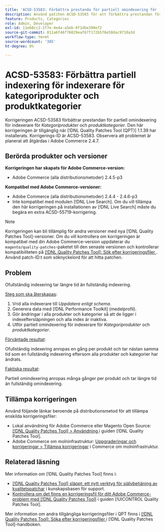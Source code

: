 ```yaml
---
title: 'ACSD-53583: Förbättra prestanda för partiell omindexering för [!UICONTROL Category Products] och [!UICONTROL Product Categories] indexerare'
description: Använd patchen ACSD-53585 för att förbättra prestandan för partiell omindexering för kategoriprodukter och produktkategoriindexerare.
feature: Products, Categories
role: Admin, Developer
exl-id: 11e60cc2-1f7e-4e4a-a5eb-0f1dbe399ef2
source-git-commit: 011a6f46f76029eaf67f172b576e58dac9710a3d
workflow-type: tm+mt
source-wordcount: '385'
ht-degree: 0%

---
```


# ACSD-53583: Förbättra partiell indexering för indexerare för kategoriprodukter och produktkategorier

Korrigeringen ACSD-53583 förbättrar prestandan för partiell omindexering för indexerare för *Kategoriprodukter* och *produktkategorier*. Den här korrigeringen är tillgänglig när [!DNL Quality Patches Tool (QPT)] 1.1.39 har installerats. Korrigerings-ID är ACSD-53583. Observera att problemet är planerat att åtgärdas i Adobe Commerce 2.4.7.

## Berörda produkter och versioner

**Korrigeringen har skapats för Adobe Commerce-version:**

* Adobe Commerce (alla distributionsmetoder) 2.4.5-p3

**Kompatibel med Adobe Commerce-versioner:**

* Adobe Commerce (alla distributionsmetoder) 2.4.4 - 2.4.6-p3
* Inte kompatibel med modulen [!DNL Live Search]. Om du vill tillämpa den här korrigeringen på installationen av [!DNL Live Search] måste du begära en extra ACSD-55719-korrigering.

>[!NOTE]
>
>Korrigeringen kan bli tillämplig för andra versioner med nya [!DNL Quality Patches Tool]-versioner. Om du vill kontrollera om korrigeringen är kompatibel med din Adobe Commerce-version uppdaterar du `magento/quality-patches`-paketet till den senaste versionen och kontrollerar kompatibiliteten på [[!DNL Quality Patches Tool]: Sök efter korrigeringsfiler ](https://experienceleague.adobe.com/tools/commerce-quality-patches/index.html?lang=sv-SE). Använd patch-ID:t som söknyckelord för att hitta patchen.

## Problem

Ofullständig indexering tar längre tid än fullständig indexering.

<u>Steg som ska återskapas</u>:

1. Vrid alla indexerare till *Uppdatera enligt schema*.
1. Generera data med [!DNL Performance Toolkit] (medelprofil).
1. Gör ändringar i alla produkter och kategorier så att de ligger i indexeftersläpningen och alla index är inaktiva.
1. Utför partiell omindexering för indexerare för *Kategoriprodukter* och *produktkategorier*.

<u>Förväntade resultat</u>:

Ofullständig indexering anropas en gång per produkt och tar nästan samma tid som en fullständig indexering eftersom alla produkter och kategorier har ändrats.

<u>Faktiska resultat</u>:

Partiell omindexering anropas många gånger per produkt och tar längre tid än fullständig omindexering.

## Tillämpa korrigeringen

Använd följande länkar beroende på distributionsmetod för att tillämpa enskilda korrigeringsfiler:

* Lokal användning för Adobe Commerce eller Magento Open Source: [[!DNL Quality Patches Tool] > Användning ](/help/tools/quality-patches-tool/usage.md) i guiden [!DNL Quality Patches Tool].
* Adobe Commerce om molninfrastruktur: [Uppgraderingar och korrigeringar > Tillämpa korrigeringar](https://experienceleague.adobe.com/docs/commerce-cloud-service/user-guide/develop/upgrade/apply-patches.html?lang=sv-SE) i Commerce om molninfrastruktur.

## Relaterad läsning

Mer information om [!DNL Quality Patches Tool] finns i:

* [[!DNL Quality Patches Tool] släppt: ett nytt verktyg för självbetjäning av kvalitetspatchar](https://experienceleague.adobe.com/sv/docs/commerce-operations/tools/quality-patches-tool/quality-patches-tool-to-self-serve-quality-patches) i kunskapsbasen för support.
* [Kontrollera om det finns en korrigeringsfil för ditt Adobe Commerce-problem med  [!DNL Quality Patches Tool]](/help/tools/quality-patches-tool/patches-available-in-qpt/check-patch-for-magento-issue-with-magento-quality-patches.md) i guiden [!UICONTROL Quality Patches Tool].


Mer information om andra tillgängliga korrigeringsfiler i QPT finns i [[!DNL Quality Patches Tool]: Söka efter korrigeringsfiler ](https://experienceleague.adobe.com/tools/commerce-quality-patches/index.html?lang=sv-SE) i [!DNL Quality Patches Tool]-handboken.
